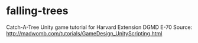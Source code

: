 # falling-trees

Catch-A-Tree Unity game tutorial for Harvard Extension DGMD E-70
Source: http://madwomb.com/tutorials/GameDesign_UnityScripting.html